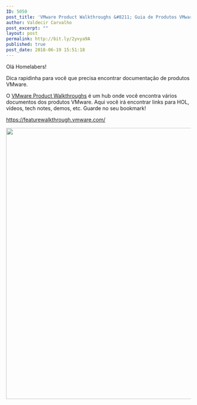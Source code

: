 ```yaml
---
ID: 5050
post_title: 'VMware Product Walkthroughs &#8211; Guia de Produtos VMware'
author: Valdecir Carvalho
post_excerpt: ""
layout: post
permalink: http://bit.ly/2yvya9A
published: true
post_date: 2018-06-19 15:51:18
---
```

Olá Homelabers!

Dica rapidinha para você que precisa encontrar documentação de produtos VMware.

O <a href="https://featurewalkthrough.vmware.com/" target="_blank" rel="noopener">VMware Product Walkthroughs</a> é um hub onde você encontra vários documentos dos produtos VMware. Aqui você irá encontrar links para HOL, vídeos, tech notes, demos, etc. Guarde no seu bookmark!

<a href="https://featurewalkthrough.vmware.com/" target="_blank" rel="noopener">https://featurewalkthrough.vmware.com/</a>

<img class="aligncenter size-large wp-image-5051" src="http://homelaber.com.br/site/wp-content/uploads/2018/06/VMware-Product-Walkthroughs-Guia-de-Produtos-VMware-644x737.jpg" alt="" width="644" height="737" />

&nbsp;

&nbsp;